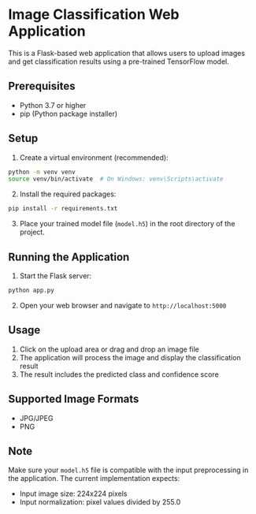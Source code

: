 # Image Classification Web Application

This is a Flask-based web application that allows users to upload images and get classification results using a pre-trained TensorFlow model.

## Prerequisites

- Python 3.7 or higher
- pip (Python package installer)

## Setup

1. Create a virtual environment (recommended):

```bash
python -m venv venv
source venv/bin/activate  # On Windows: venv\Scripts\activate
```

2. Install the required packages:

```bash
pip install -r requirements.txt
```

3. Place your trained model file (`model.h5`) in the root directory of the project.

## Running the Application

1. Start the Flask server:

```bash
python app.py
```

2. Open your web browser and navigate to `http://localhost:5000`

## Usage

1. Click on the upload area or drag and drop an image file
2. The application will process the image and display the classification result
3. The result includes the predicted class and confidence score

## Supported Image Formats

- JPG/JPEG
- PNG

## Note

Make sure your `model.h5` file is compatible with the input preprocessing in the application. The current implementation expects:

- Input image size: 224x224 pixels
- Input normalization: pixel values divided by 255.0

